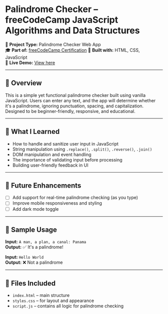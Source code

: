 # Palindrome Checker – freeCodeCamp JavaScript Algorithms and Data Structures

🧩 **Project Type:** Palindrome Checker Web App  
🎓 **Part of:** [freeCodeCamp Certification](https://www.freecodecamp.org/learn/javascript-algorithms-and-data-structures-v8/build-a-palindrome-checker-project/build-a-palindrome-checker)
🔨 **Built with:** HTML, CSS, JavaScript  
🚀 **Live Demo:** [View here](https://crazch.github.io/palindrome-checker/)

---

## 📄 Overview

This is a simple yet functional palindrome checker built using vanilla JavaScript. Users can enter any text, and the app will determine whether it's a palindrome, ignoring punctuation, spacing, and capitalization. Designed to be beginner-friendly, responsive, and educational.

---

## 🧠 What I Learned

- How to handle and sanitize user input in JavaScript  
- String manipulation using `.replace()`, `.split()`, `.reverse()`, `.join()`  
- DOM manipulation and event handling  
- The importance of validating input before processing  
- Building user-friendly feedback in UI

---

## 📌 Future Enhancements

- [ ] Add support for real-time palindrome checking (as you type)  
- [ ] Improve mobile responsiveness and styling  
- [ ] Add dark mode toggle  

---

## 🧪 Sample Usage

**Input:** `A man, a plan, a canal: Panama`  
**Output:** ✅ It's a palindrome!

**Input:** `Hello World`  
**Output:** ❌ Not a palindrome

---

## 🧰 Files Included

- `index.html` – main structure  
- `styles.css` – for layout and appearance  
- `script.js` – contains all logic for palindrome checking